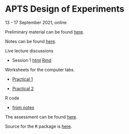 # APTS Design of Experiments

13 - 17 September 2021, online

Preliminary material can be found [here](preliminary/doe_preliminary.html).

Notes can be found [here](notes/doe.html).

<!--  - the notes look better on screen if you press the "w" key (for widescreen).-->

Live lecture discussions

  - Session 1 [html](live_sessions/blocking.nb.html) [Rmd](live_sessions/blocking.Rmd)

Worksheets for the computer labs.

  - [Practical 1](practicals/doe_practical1.html) 
<!--[(Example solutions)](practicals/doe_practical_solution1.html)-->
  
  - [Practical 2](practicals/doe_practical2.html) 
<!--[(Example solutions)](practicals/doe_practical_solution2.html)-->
  
R code
  - [from notes](R/notes.R)
  
 <!-- - [for simulated helicopter experiment](R/helicopter.R)--> 

The assessment can be found [here](assessment/doe_assessment.html).

Source for the <tt>R</tt> package is [here](https://github.com/statsdavew/apts.doe).
